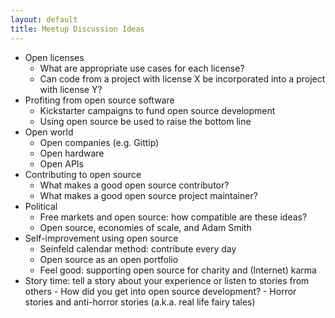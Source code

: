 ```yaml
---
layout: default
title: Meetup Discussion Ideas
---
```


- Open licenses
    - What are appropriate use cases for each license?
    - Can code from a project with license X be incorporated into a project with license Y?
- Profiting from open source software
    - Kickstarter campaigns to fund open source development
    - Using open source be used to raise the bottom line
- Open world
    - Open companies (e.g. Gittip)
    - Open hardware
    - Open APIs
- Contributing to open source
    - What makes a good open source contributor?
    - What makes a good open source project maintainer?
- Political
    - Free markets and open source: how compatible are these ideas?
    - Open source, economies of scale, and Adam Smith
- Self-improvement using open source
    - Seinfeld calendar method: contribute every day
    - Open source as an open portfolio
    - Feel good: supporting open source for charity and (Internet) karma
- Story time: tell a story about your experience or listen to stories from others
      - How did you get into open source development?
      - Horror stories and anti-horror stories (a.k.a. real life fairy tales)

